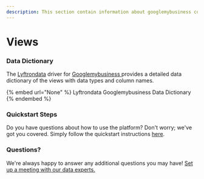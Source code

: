 ```yaml
---
description: This section contain information about googlemybusiness connector views information
---
```


# Views

### Data Dictionary

The [Lyftrondata](https://www.lyftrondata.com/) driver for [Googlemybusiness](None/)[ ](https://www.lyftrondata.com/integration/googlemybusiness/)provides a detailed data dictionary of the views with data types and column names.

{% embed url="None" %}
Lyftrondata Googlemybusiness Data Dictionary
{% endembed %}

### Quickstart Steps

Do you have questions about how to use the platform? Don't worry; we've got you covered. Simply follow the quickstart instructions [here](../README.md).

### Questions? <a href="#questions" id="questions"></a>

We're always happy to answer any additional questions you may have! [Set up a meeting with our data experts.](https://www.lyftrondata.com/book-a-meeting/)


